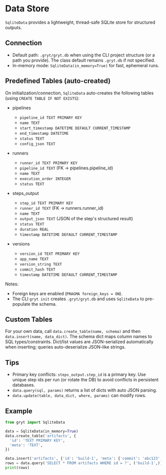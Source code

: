 # Data Store

`SqliteData` provides a lightweight, thread-safe SQLite store for structured outputs.

## Connection
- Default path: `.gryt/gryt.db` when using the CLI project structure (or a path you provide). The class default remains `.gryt.db` if not specified.
- In-memory mode: `SqliteData(in_memory=True)` for fast, ephemeral runs.

## Predefined Tables (auto-created)
On initialization/connection, `SqliteData` auto-creates the following tables (using `CREATE TABLE IF NOT EXISTS`):

- pipelines
  - `pipeline_id TEXT PRIMARY KEY`
  - `name TEXT`
  - `start_timestamp DATETIME DEFAULT CURRENT_TIMESTAMP`
  - `end_timestamp DATETIME`
  - `status TEXT`
  - `config_json TEXT`

- runners
  - `runner_id TEXT PRIMARY KEY`
  - `pipeline_id TEXT` (FK -> pipelines.pipeline_id)
  - `name TEXT`
  - `execution_order INTEGER`
  - `status TEXT`

- steps_output
  - `step_id TEXT PRIMARY KEY`
  - `runner_id TEXT` (FK -> runners.runner_id)
  - `name TEXT`
  - `output_json TEXT` (JSON of the step's structured result)
  - `status TEXT`
  - `duration REAL`
  - `timestamp DATETIME DEFAULT CURRENT_TIMESTAMP`

- versions
  - `version_id TEXT PRIMARY KEY`
  - `app_name TEXT`
  - `version_string TEXT`
  - `commit_hash TEXT`
  - `timestamp DATETIME DEFAULT CURRENT_TIMESTAMP`

Notes:
- Foreign keys are enabled (`PRAGMA foreign_keys = ON`).
- The CLI `gryt init` creates `.gryt/gryt.db` and uses `SqliteData` to pre-populate the schema.

## Custom Tables
For your own data, call `data.create_table(name, schema)` and then `data.insert(name, data_dict)`. The schema dict maps column names to SQL types/constraints. Dict/list values are JSON-serialized automatically when inserting; queries auto-deserialize JSON-like strings.

## Tips
- Primary key conflicts: `steps_output.step_id` is a primary key. Use unique step ids per run (or rotate the DB) to avoid conflicts in persistent databases.
- `data.query(sql, params)` returns a list of dicts with auto JSON parsing.
- `data.update(table, data_dict, where, params)` can modify rows.

## Example
```python
from gryt import SqliteData

data = SqliteData(in_memory=True)
data.create_table('artifacts', {
  'id': 'TEXT PRIMARY KEY',
  'meta': 'TEXT',
})

data.insert('artifacts', {'id': 'build-1', 'meta': {'commit': 'abc123', 'status': 'ok'}})
rows = data.query('SELECT * FROM artifacts WHERE id = ?', ('build-1',))
print(rows)
```
